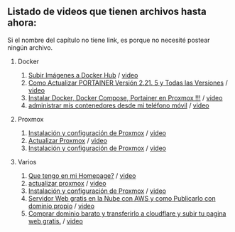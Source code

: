 ## Listado de videos que tienen archivos hasta ahora:

Si el nombre del capítulo no tiene link, es porque no necesité postear ningún archivo.

1. Docker
   1. [Subir Imágenes a Docker Hub](./docker/1) / [video](https://youtu.be/BXVpP1nf9Vg)
   2. [Como Actualizar PORTAINER Versión 2.21. 5  y Todas las Versiones](./docker/8) / [video](https://youtu.be/NBjb85MzSv4) 
   3. [Instalar Docker, Docker Compose, Portainer en Proxmox !!!](./docker/8) / [video](https://youtu.be/3PKc_Lw3hNQ) 
   4. [administrar mis contenedores desde mi teléfono móvil](/docker/8) / [video](https://youtu.be/iwCqv91CvDc) 

2. Proxmox
   1. [Instalación y configuración de Proxmox](./Proxmox/1) / [video](https://youtu.be/M1zETW77Z1w)
   2. [Actualizar Proxmox](./Proxmox/1) / [video](https://youtu.be/4CbD9xkAABo)
   3. [Instalación y configuración de Proxmox](./varios/1) / [video](https://youtu.be/M1zETW77Z1w)
  
2. Varios
   1. [Que tengo en mi Homepage?](./varios/1) / [video](https://youtu.be/ND5jxVYwoZQ)
   2. [actualizar proxmox](./varios/1) / [video](https://youtu.be/4CbD9xkAABo)
   3. [Instalación y configuración de Proxmox](./varios/1) / [video](https://youtu.be/M1zETW77Z1w)
   4. [Servidor Web gratis en la Nube con AWS y como Publicarlo con dominio propio](./varios/1) / [video](https://youtu.be/CB32CFA0eYw)
   5. [Comprar dominio barato y transferirlo a cloudflare y subir tu pagina web gratis.](./varios/1) / [video](https://youtu.be/2F7spcwy3HU)